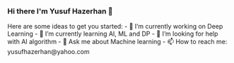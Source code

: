 ### Hi there I'm Yusuf Hazerhan 👋

<!--
**yusufhazerhan/yusufhazerhan** is a ✨ _special_ ✨ repository because its `README.md` (this file) appears on your GitHub profile.
--!>

Here are some ideas to get you started:

- 🔭 I’m currently working on Deep Learning
- 🌱 I’m currently learning AI, ML and DP
- 🤔 I’m looking for help with AI algorithm
- 💬 Ask me about Machine learning
- 📫 How to reach me: yusufhazerhan@yahoo.com
